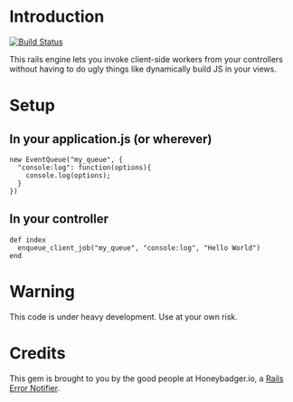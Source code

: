 # Introduction

[![Build Status](https://travis-ci.org/starrhorne/client_job_queue.png?branch=master)](https://travis-ci.org/starrhorne/client_job_queue)

This rails engine lets you invoke client-side workers from your
controllers without having to do ugly things like dynamically build JS 
in your views. 

# Setup

## In your application.js (or wherever)

    new EventQueue("my_queue", {
      "console:log": function(options){
        console.log(options);
      }
    })

## In your controller

    def index
      enqueue_client_job("my_queue", "console:log", "Hello World")
    end

# Warning

This code is under heavy development. Use at your own risk.

# Credits

This gem is brought to you by the good people at Honeybadger.io, a [Rails Error Notifier](http://honeybadger.io).

